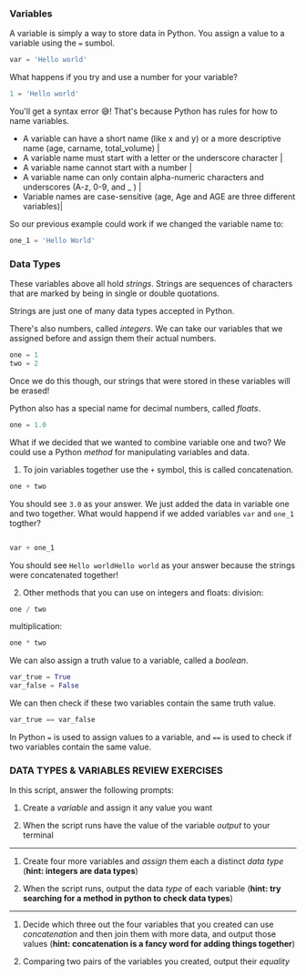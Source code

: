 
### Variables
A variable is simply a way to store data in Python. You assign a value to a variable using the `=` sumbol.

```python
var = 'Hello world'
```
What happens if you try and use a number for your variable?
```python
1 = 'Hello world'
```
You'll get a syntax error 😅! That's because Python has rules for how to name variables.

- A variable can have a short name (like x and y) or a more descriptive name (age, carname, total_volume) | 
- A variable name must start with a letter or the underscore character |
- A variable name cannot start with a number |
- A variable name can only contain alpha-numeric characters and underscores (A-z, 0-9, and _ ) |
- Variable names are case-sensitive (age, Age and AGE are three different variables)| 


So our previous example could work if we changed the variable name to:
```python
one_1 = 'Hello World'
```

### Data Types
These variables above all hold *strings*. Strings are sequences of characters that are marked by being in single or double quotations.


Strings are just one of many data types accepted in Python. 

There's also numbers, called *integers*. We can take our variables that we assigned before and assign them their actual numbers.
```python
one = 1
two = 2
```
Once we do this though, our strings that were stored in these variables will be erased!



Python also has a special name for decimal numbers, called *floats*.
```python
one = 1.0
```

What if we decided that we wanted to combine variable one and two? We could use a Python *method* for manipulating variables and data.

1. To join variables together use the `+` symbol, this is called concatenation.
```python
one + two
```
You should see `3.0` as your answer. We just added the data in variable one and two together. 
What would happend if we added variables `var` and `one_1` togther?
```python

var + one_1
```
You should see `Hello worldHello world` as your answer because the strings were concatenated together!


2. Other methods that you can use on integers and floats:
division:
```python
one / two
```

multiplication:
```python
one * two
```

We can also assign a truth value to a variable, called a *boolean*.
```python
var_true = True
var_false = False
```
We can then check if these two variables contain the same truth value.
```python
var_true == var_false
```

In Python `=` is used to assign values to a variable, and `==` is used to check if two variables contain the same value.

###  DATA TYPES & VARIABLES REVIEW EXERCISES

In this script, answer the following prompts:

1. Create a *variable* and assign it any value you want

1. When the script runs have the value of the variable *output* to your terminal

---
1. Create four more variables and *assign* them each a distinct *data type* (**hint: integers are data types**)

1. When the script runs, output the data *type* of each variable (**hint: try searching for a method in python to check data types**)

---
1. Decide which three out the four variables that you created can use *concatenation* and then join them with more data, and output those values (**hint: concatenation is a fancy word for adding things together**)

2. Comparing two pairs of the variables you created, output their *equality*





